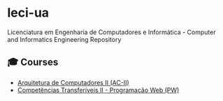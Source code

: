 # leci-ua
Licenciatura em Engenharia de Computadores e Informática - Computer and Informatics Engineering Repository

## 🎓 Courses
- [Arquitetura de Computadores II (AC-II)](https://github.com/pedromf3/leci-ua/tree/main/AC-II)
- [Competências Transferíveis II - Programação Web (PW)](https://github.com/pedromf3/leci-ua/tree/main/PW)
